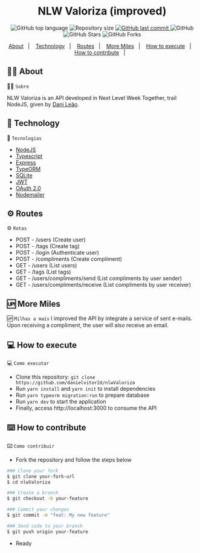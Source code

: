 <h1 align="center">NLW Valoriza (improved) </h1>

<p align="center">
  <img alt="GitHub top language" src="https://img.shields.io/github/languages/top/danielvitor2d/nlwValoriza?style=flat-square">
  
  <img alt="Repository size" src="https://img.shields.io/github/repo-size/danielvitor2d/nlwValoriza?style=flat-square">
  
  <a href="https://github.com/danielvitor2d/nlwValoriza/commits">
    <img alt="GitHub last commit" src="https://img.shields.io/github/last-commit/danielvitor2d/nlwValoriza?style=flat-square">
  </a>
  
  <img alt="GitHub" src="https://img.shields.io/github/license/danielvitor2d/nlwValoriza?style=flat-square">

  <img alt="GitHub Stars" src="https://img.shields.io/github/stars/danielvitor2d/nlwValoriza?style=social">
	<img alt="GitHub Forks" src="https://img.shields.io/github/forks/danielvitor2d/nlwValoriza?style=social"> 
</p>
<p align="center">
  <a href="#man_technologist-about">About</a>&nbsp;&nbsp;&nbsp;|&nbsp;&nbsp;&nbsp;
  <a href="#rocket-technology">Technology</a>&nbsp;&nbsp;&nbsp;|&nbsp;&nbsp;&nbsp;
  <a href="#gear-routes">Routes</a>&nbsp;&nbsp;&nbsp;|&nbsp;&nbsp;&nbsp;
  <a href="#up-more-miles">More Miles</a>&nbsp;&nbsp;&nbsp;|&nbsp;&nbsp;&nbsp;
  <a href="#computer-how-to-execute">How to execute</a>&nbsp;&nbsp;&nbsp;|&nbsp;&nbsp;&nbsp;
  <a href="#keyboard-how-to-contribute">How to contribute</a>&nbsp;&nbsp;&nbsp;|&nbsp;&nbsp;&nbsp;
</p>

## :man_technologist: About
:man_technologist: ``` Sobre ```

NLW Valoriza is an API developed in Next Level Week Together, trail NodeJS, given by [Dani Leão](https://github.com/danileao).

## :rocket: Technology
:rocket: ``` Tecnologias ```
- [NodeJS](https://nodejs.org/en/)
- [Typescript](https://www.typescriptlang.org/)
- [Express](https://expressjs.com/pt-br/)
- [TypeORM](https://typeorm.io/#/)
- [SQLite](https://www.sqlite.org/index.html)
- [JWT](https://jwt.io/)
- [OAuth 2.0](https://oauth.net/2/)
- [Nodemailer](https://nodemailer.com/)

## :gear: Routes
:gear: ``` Rotas ```
- POST - /users (Create user)
- POST - /tags (Create tag)
- POST - /login (Authenticate user)
- POST - /compliments (Create compliment)
- GET - /users (List users)
- GET - /tags (List tags)
- GET - /users/compliments/send (List compliments by user sender)
- GET - /users/compliments/receive (List compliments by user receiver)

## :up: More Miles
:up: ``` Milhas a mais ```
I improved the API by integrate a service of sent e-mails. Upon receiving a compliment, the user will also receive an email.

## :computer: How to execute
:computer: ``` Como executar ```
- Clone this repository: `git clone https://github.com/danielvitor2d/nlwValoriza`
- Run `yarn install` and `yarn init` to install dependencies
- Run `yarn typeorm migration:run` to prepare database
- Run `yarn dev` to start the application
- Finally, access http://localhost:3000 to consume the API

## :keyboard: How to contribute
:keyboard: ``` Como contribuir ```
- Fork the repository and follow the steps below
```bash
### Clone your fork
$ git clone your-fork-url
$ cd nlwValoriza

### Create a branch
$ git checkout -b your-feature

### Commit your changes
$ git commit -m "feat: My new feature"

### Send code to your branch
$ git push origin your-feature
```
- Ready